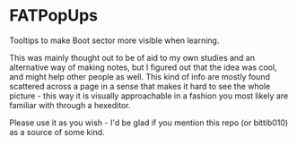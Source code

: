 # FATPopUps
 Tooltips to make Boot sector more visible when learning.
 
 This was mainly thought out to be of aid to my own studies and an alternative way of making notes, but I figured out that the idea was cool, and might help other people as well. This kind of info are mostly found scattered across a page in a sense that makes it hard to see the whole picture - this way it is visually approachable in a fashion you most likely are familiar with through a hexeditor. 


Please use it as you wish - I'd be glad if you mention this repo (or bittib010) as a source of some kind.

